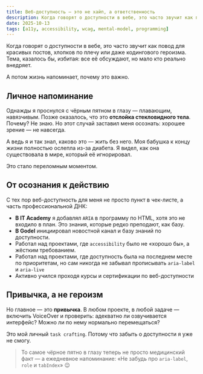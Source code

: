 ```yaml
---
title: Веб-доступность — это не хайп, а ответственность
description: Когда говорят о доступности в вебе, это часто звучит как повод для красивых постов, хлопков по плечу или даже кодингового героизма. Тема, казалось бы, избитая: все её обсуждают, но мало кто реально внедряет.
date: 2025-10-13
tags: [a11y, accessibility, wcag, mental-model, programming]
---
```


Когда говорят о доступности в вебе, это часто звучит как повод для красивых постов, хлопков по плечу или даже кодингового героизма. Тема, казалось бы, избитая: все её обсуждают, но мало кто реально внедряет.

А потом жизнь напоминает, почему это важно.

## Личное напоминание

Однажды я проснулся с чёрным пятном в глазу — плавающим, навязчивым. Позже оказалось, что это **отслойка стекловидного тела**. Почему? Не знаю. Но этот случай заставил меня осознать: хорошее зрение — не навсегда.

А ведь я и так знал, каково это — жить без него. Моя бабушка к концу жизни полностью ослепла из-за диабета. Я видел, как она существовала в мире, который её игнорировал.

Это стало переломным моментом.

## От осознания к действию

С тех пор веб-доступность для меня не просто пункт в чек-листе, а часть профессиональной ДНК:

- **В IT Academy** я добавлял `ARIA` в программу по HTML, хотя это не входило в план. Это знания, которые редко преподают, как базу.
- **В Godel** инициировал новостной канал и базу знаний по доступности.
- Работал над проектами, где `accessibility` было не «хорошо бы», а жёстким требованием.
- Работал над проектами, где доступность была на последнем месте по приоритетам, но сам никогда не забывал прописывать `aria-label` и `aria-live`
- Активно учился проходя курсы и сертификации по веб-доступности

## Привычка, а не героизм

Но главное — это **привычка**. В любом проекте, в любой задаче — включить VoiceOver и проверить: адекватно ли озвучивается интерфейс? Можно ли по нему нормально перемещаться?

Это мой личный `task crafting`. Потому что забыть о доступности я уже не смогу.

> То самое чёрное пятно в глазу теперь не просто медицинский факт — а ежедневное напоминание: «Не забудь про `aria-label`, `role` и `tabIndex`» 😉
